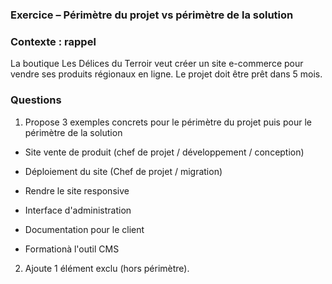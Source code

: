 ### Exercice – Périmètre du projet vs périmètre de la solution

### Contexte : rappel
La boutique Les Délices du Terroir veut créer un site e-commerce pour vendre ses produits régionaux en ligne.
Le projet doit être prêt dans 5 mois.

### Questions

1. Propose 3 exemples concrets pour le périmètre du projet puis pour le périmètre de la solution

- Site vente de produit
 (chef de projet / développement / conception)
- Déploiement du site (Chef de projet / migration)

- Rendre le site responsive 
- Interface d'administration

- Documentation pour le client
- Formationà l'outil CMS
2. Ajoute 1 élément exclu (hors périmètre).